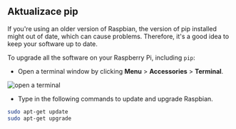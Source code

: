 ## Aktualizace pip

If you're using an older version of Raspbian, the version of pip installed might out of date, which can cause problems. Therefore, it's a good idea to keep your software up to date.

To upgrade all the software on your Raspberry Pi, including `pip`:

- Open a terminal window by clicking **Menu** > **Accessories** > **Terminal**.

![open a terminal](images/pi_open_terminal.PNG)

- Type in the following commands to update and upgrade Raspbian.

```bash
sudo apt-get update
sudo apt-get upgrade
```
